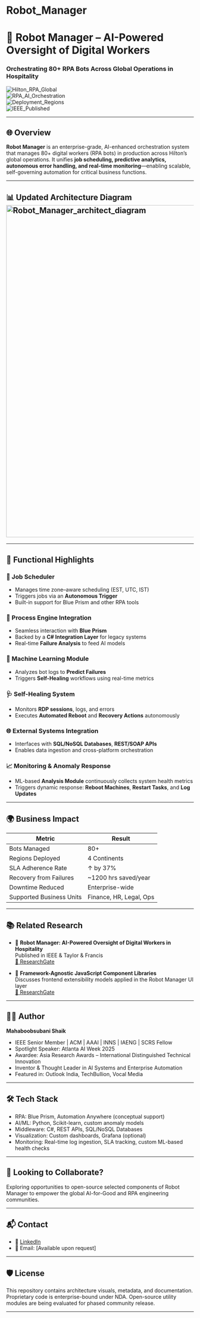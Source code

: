# Robot_Manager

# 🤖 Robot Manager – AI-Powered Oversight of Digital Workers

### Orchestrating 80+ RPA Bots Across Global Operations in Hospitality
![Hilton_RPA_Global](https://img.shields.io/badge/Enterprise%20Adoption-Hilton%20Worldwide-blue)  
![RPA_AI_Orchestration](https://img.shields.io/badge/RPA%20Bots-80%2B-green)  
![Deployment_Regions](https://img.shields.io/badge/Deployment-4%20Continents-orange)  
![IEEE_Published](https://img.shields.io/badge/Research-Published%20%7C%20IEEE%20%2B%20Taylor%20%26%20Francis-important)

---

## 🌐 Overview

**Robot Manager** is an enterprise-grade, AI-enhanced orchestration system that manages 80+ digital workers (RPA bots) in production across Hilton’s global operations. It unifies **job scheduling, predictive analytics, autonomous error handling, and real-time monitoring**—enabling scalable, self-governing automation for critical business functions.

---

## 📊 Updated Architecture Diagram<img width="892" alt="Robot_Manager_architect_diagram" src="https://github.com/user-attachments/assets/558c960c-0bf9-49d3-a5e3-8df57eaaab98" />


---

## 🧠 Functional Highlights

### 🔁 Job Scheduler
- Manages time zone–aware scheduling (EST, UTC, IST)
- Triggers jobs via an **Autonomous Trigger**
- Built-in support for Blue Prism and other RPA tools

### 🔌 Process Engine Integration
- Seamless interaction with **Blue Prism**
- Backed by a **C# Integration Layer** for legacy systems
- Real-time **Failure Analysis** to feed AI models

### 🧠 Machine Learning Module
- Analyzes bot logs to **Predict Failures**
- Triggers **Self-Healing** workflows using real-time metrics

### 🩺 Self-Healing System
- Monitors **RDP sessions**, logs, and errors
- Executes **Automated Reboot** and **Recovery Actions** autonomously

### 🌐 External Systems Integration
- Interfaces with **SQL/NoSQL Databases**, **REST/SOAP APIs**
- Enables data ingestion and cross-platform orchestration

### 📈 Monitoring & Anomaly Response
- ML-based **Analysis Module** continuously collects system health metrics
- Triggers dynamic response: **Reboot Machines**, **Restart Tasks**, and **Log Updates**

---

## 🌍 Business Impact

| Metric                        | Result                    |
|-------------------------------|---------------------------|
| Bots Managed                  | 80+                       |
| Regions Deployed              | 4 Continents              |
| SLA Adherence Rate           | ↑ by 37%                  |
| Recovery from Failures       | ~1200 hrs saved/year      |
| Downtime Reduced              | Enterprise-wide           |
| Supported Business Units     | Finance, HR, Legal, Ops   |

---

## 📚 Related Research

- 📄 **Robot Manager: AI-Powered Oversight of Digital Workers in Hospitality**  
  Published in IEEE & Taylor & Francis  
  [🔗 ResearchGate](https://www.researchgate.net/publication/388180094_Robot_Manager_AI-Powered_Oversight_of_Digital_Workers_in_Hospitality)

- 📄 **Framework-Agnostic JavaScript Component Libraries**  
  Discusses frontend extensibility models applied in the Robot Manager UI layer  
  [🔗 ResearchGate](https://www.researchgate.net/publication/388444043_Framework-Agnostic_JavaScript_Component_Libraries_Benefits_Implementation_Strategies_and_Commercialization_Models)

---

## 👨‍💼 Author

**Mahaboobsubani Shaik**  
- IEEE Senior Member | ACM | AAAI | INNS | IAENG | SCRS Fellow  
- Spotlight Speaker: Atlanta AI Week 2025  
- Awardee: Asia Research Awards – International Distinguished Technical Innovation  
- Inventor & Thought Leader in AI Systems and Enterprise Automation  
- Featured in: Outlook India, TechBullion, Vocal Media

---

## 🛠 Tech Stack

- RPA: Blue Prism, Automation Anywhere (conceptual support)
- AI/ML: Python, Scikit-learn, custom anomaly models
- Middleware: C#, REST APIs, SQL/NoSQL Databases
- Visualization: Custom dashboards, Grafana (optional)
- Monitoring: Real-time log ingestion, SLA tracking, custom ML-based health checks

---

## 🤝 Looking to Collaborate?

Exploring opportunities to open-source selected components of Robot Manager to empower the global AI-for-Good and RPA engineering communities.

---

## 📬 Contact

- 🔗 [LinkedIn](https://www.linkedin.com/in/sms-67655665/)
- 📧 Email: [Available upon request]

---

## 🛡 License

This repository contains architecture visuals, metadata, and documentation. Proprietary code is enterprise-bound under NDA. Open-source utility modules are being evaluated for phased community release.

---
